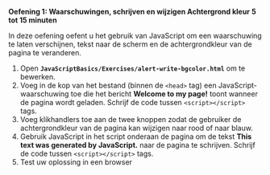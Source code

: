 **Oefening 1: Waarschuwingen, schrijven en wijzigen Achtergrond kleur** 
**5 tot 15 minuten** 

In deze oefening oefent u het gebruik van JavaScript om een waarschuwing te laten verschijnen, tekst naar de scherm en de achtergrondkleur van de pagina te veranderen. 

1. Open **`JavaScriptBasics/Exercises/alert-write-bgcolor.html`** om te bewerken. 
2. Voeg in de kop van het bestand (binnen de `<head>` tag) een JavaScript-waarschuwing toe die het bericht **Welcome to my page!** toont wanneer de pagina wordt geladen. Schrijf de code tussen `<script></script>` tags.
3. Voeg klikhandlers toe aan de twee knoppen zodat de gebruiker de achtergrondkleur van de pagina kan wijzigen naar rood of naar blauw. 
4. Gebruik JavaScript in het script onderaan de pagina om de tekst **This text was generated by JavaScript.** naar de pagina te schrijven. Schrijf de code tussen `<script></script>` tags.
5. Test uw oplossing in een browser 